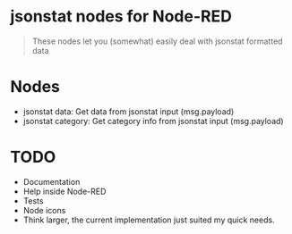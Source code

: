 # jsonstat nodes for Node-RED

> These nodes let you (somewhat) easily deal with jsonstat formatted data

# Nodes

- jsonstat data: Get data from jsonstat input (msg.payload)
- jsonstat category: Get category info from jsonstat input (msg.payload)

# TODO

- Documentation
- Help inside Node-RED
- Tests
- Node icons
- Think larger, the current implementation just suited my quick needs.
